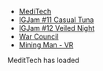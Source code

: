 <html>
    <body>
        <div id="projects_navbar">
            <ul>
                <li><a href="#" id="mediTech">MediTech</a></li>
                <li><a href="#" id="casualTuna">IGJam #11 Casual Tuna</a></li>
                <li><a href="#" id="veiledNight">IGJam #12 Veiled Night</a></li>
                <li><a href="#" id="warCouncil">War Council</a></li>
                <li><a href="#" id="miningMan">Mining Man - VR</a></li>
            </ul>
        </div>
        <div id="mediTechResult">
            MeditTech has loaded
        </div>
        <script src="http://code.jquery.com/jquery-latest.min.js" type="text/javascript"></script>
        <script>
            &("#mediTech").on("click", funciont(){
                $("#mediTechResult").load("content.html");
                });
        </script>
    </body>
</html>